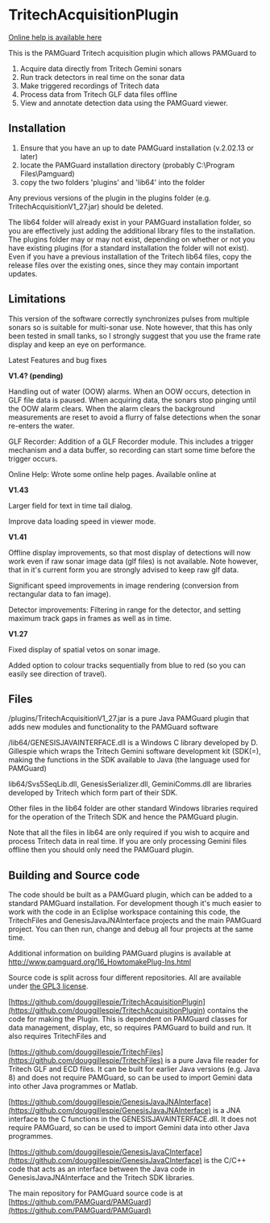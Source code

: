 # TritechAcquisitionPlugin

[Online help is available here](https://douggillespie.github.io/TritechAcquisitionPlugin/)

This is the PAMGuard Tritech acquisition plugin which allows PAMGuard to 
1) Acquire data directly from Tritech Gemini sonars
2) Run track detectors in real time on the sonar data
3) Make triggered recordings of Tritech data
4) Process data from Tritech GLF data files offline
5) View and annotate detection data using the PAMGuard viewer. 


## Installation
1) Ensure that you have an up to date PAMGuard installation (v.2.02.13 or later)
2) locate the PAMGuard installation directory (probably C:\Program Files\Pamguard\)
3) copy the two folders 'plugins' and 'lib64' into the folder

Any previous versions of the plugin in the plugins folder (e.g. TritechAcquisitionV1_27.jar)
should be deleted. 

The lib64 folder will already exist in your PAMGuard installation folder, so you
are effectively just adding the additional library files to the installation. The 
plugins folder may or may not exist, depending on whether or not you have existing 
plugins (for a standard installation the folder will not exist). Even if you have 
a previous installation of the Tritech lib64 files, copy the release files over 
the existing ones, since they may contain important updates.  

## Limitations
This version of the software correctly synchronizes pulses from multiple sonars
so is suitable for multi-sonar use. Note however, that this has only been tested in 
small tanks, so I strongly suggest that you use the frame rate display and keep an 
eye on performance.

Latest Features and bug fixes

**V1.4? (pending)**

Handling out of water (OOW) alarms. When an OOW occurs, detection in GLF file data is paused.
When acquiring data, the sonars stop pinging until the OOW alarm clears. When the alarm clears
the background measurements are reset to avoid a flurry of false detections when the 
sonar re-enters the water. 

GLF Recorder: Addition of a GLF Recorder module. This includes a trigger mechanism and
a data buffer, so recording can start some time before the trigger occurs. 

Online Help: Wrote some online help pages. Available online at 



**V1.43**

Larger field for text in time tail dialog.

Improve data loading speed in viewer mode. 

**V1.41**

Offline display improvements, so that most display of detections will now work 
even if raw sonar image data (glf files) is not available. Note however, that
in it's current form you are strongly advised to keep raw glf data. 

Significant speed improvements in image rendering (conversion from rectangular data
to fan image).

Detector improvements: Filtering in range for the detector, and setting maximum track
gaps in frames as well as in time. 

**V1.27**

Fixed display of spatial vetos on sonar image.

Added option to colour tracks sequentially from blue to red (so you can easily see
direction of travel).

## Files
/plugins/TritechAcquisitionV1_27.jar is a pure Java PAMGuard plugin that
adds new modules and functionality to the PAMGuard software

/lib64/GENESISJAVAINTERFACE.dll is a Windows C library developed by D. Gillespie
which wraps the Tritech Gemini software development kit (SDK(=), making the
functions in the SDK available to Java (the language used for PAMGuard)

lib64/Svs5SeqLib.dll, GenesisSerializer.dll, GeminiComms.dll are libraries developed
by Tritech which form part of their SDK. 

Other files in the lib64 folder are other standard Windows libraries required for 
the operation of the Tritech SDK and hence the PAMGuard plugin. 

Note that all the files in lib64 are only required if you wish to acquire and process
Tritech data in real time. If you are only processing Gemini files offline then you 
should only need the PAMGuard plugin. 


## Building and Source code

The code should be built as a PAMGuard plugin, which can be added to a standard PAMGuard installation. For development though it's much easier to work with the code in an Ecliplse workspace containing this code, the TritechFiles and GenesisJavaJNAInterface projects and the main PAMGuard project. You can then run, change and debug all four projects at the same time.

Additional information on building PAMGuard plugins is available at http://www.pamguard.org/16_HowtomakePlug-Ins.html

Source code is split across four different repositories. All are available under
[the GPL3 license](https://www.gnu.org/licenses/gpl-3.0.en.html).

[https://github.com/douggillespie/TritechAcquisitionPlugin](https://github.com/douggillespie/TritechAcquisitionPlugin)
contains the code for making the Plugin. This is dependent on PAMGuard classes
for data management, display, etc, so requires PAMGuard to build and run. It also 
requires TritechFiles and

[https://github.com/douggillespie/TritechFiles](https://github.com/douggillespie/TritechFiles)
is a pure Java file reader for Tritech
GLF and ECD files. It can be built for earlier Java versions (e.g. Java 8) and does
not require PAMGuard, so can be used to import Gemini data into other Java programmes
or Matlab.

[https://github.com/douggillespie/GenesisJavaJNAInterface](https://github.com/douggillespie/GenesisJavaJNAInterface)
is a JNA interface to the 
C functions in the GENESISJAVAINTERFACE.dll. It does not require PAMGuard, so can 
be used to import Gemini data into other Java programmes.

[https://github.com/douggillespie/GenesisJavaCInterface](https://github.com/douggillespie/GenesisJavaCInterface) is the C/C++ code that acts
as an interface between the Java code in GenesisJavaJNAInterface and the Tritech
SDK libraries. 

The main repository for PAMGuard source code is at 
[https://github.com/PAMGuard/PAMGuard](https://github.com/PAMGuard/PAMGuard)
